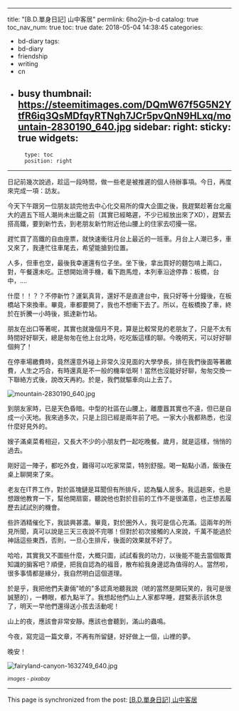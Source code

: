 
---
title: "[B.D.單身日記] 山中客居"
permlink: 6ho2jn-b-d
catalog: true
toc_nav_num: true
toc: true
date: 2018-05-04 14:38:45
categories:
- bd-diary
tags:
- bd-diary
- friendship
- writing
- cn
- busy
thumbnail: https://steemitimages.com/DQmW67f5G5N2YtfR6iq3QsMDfqyRTNgh7JCr5pvQnN9HLxq/mountain-2830190_640.jpg
sidebar:
    right:
        sticky: true
widgets:
    -
        type: toc
        position: right
---


日記前幾次說過，趁這一段時間，做一些老是被推遲的個人待辦事項。今日，再度來完成一項：訪友。

今天下午跟另一位朋友談完他去中心化交易所的偉大企圖之後，我趕緊趁著台北龐大的週五下班人潮尚未出籠之前（其實已經略遲，不少已經放出來了XD），趕緊去搭高鐵，要到新竹去，到老朋友新竹附近他山腰上的住家去叨擾一宿。

趕忙買了高鐵的自由座票，就快速衝往月台上最近的一班車。月台上人潮已多，車又來了，我連忙往車尾去，希望能搶到位置。

人多，但車也空，最後我幸運還有位子坐。坐下後，拿出買好的麵包啃上兩口，對，午餐還未吃。正想開始滑手機，看下跑馬燈，本列車沿途停靠：板橋，台中，.... 

什麼！！？？不停新竹？運氣真背，還好不是直達台中，我只好等十分鐘後，在板橋站下來換車。畢竟，車都要開了，我也不想衝下去了。所以，在板橋換了車，終於在折騰一小時後，抵達新竹站。

朋友在出口等著呢，其實也就幾個月不見，算是比較常見的老朋友了，只是不太有時間好好聊天，總是匆匆在他上台北時，吃吃飯這樣的聊。今晚明天，可以好好聊個夠了！

在停車場繳費時，竟然還意外碰上非常久沒見面的大學學長，排在我們後面等著繳費，人生之巧合，有時還真是不一般的機率低啊！當然也沒能好好聊，匆匆交換一下聯絡方式後，說改天再約。於是，我們就驅車向山上去了。

![mountain-2830190_640.jpg](https://steemitimages.com/DQmW67f5G5N2YtfR6iq3QsMDfqyRTNgh7JCr5pvQnN9HLxq/mountain-2830190_640.jpg)

到朋友家時，已是天色昏暗。中型的社區在山腰上，離塵囂其實也不遠，但已是自成一小天地。我來過多次，只是上回已經是兩年前了吧。一家大小我都熟悉，也沒什麼好見外的。

嫂子滿桌菜肴相迎，又長大不少的小朋友們一起吃晚餐。歲月，就是這樣，悄悄的過去。

剛好這一陣子，都吃外食，難得可以吃家常菜，特別舒服。喝一點點小酒，飯後在桌上聊開來了來。

老友在IT界工作，對於區塊鏈是耳聞但有所排斥，認為騙人居多。我這趟來，也是想跟他教育一下，幫他開扇窗，聽說他也對於目前的工作不是很滿意，也正想丟履歷去試試別的機會。

些許酒精催化下，我談興甚濃。畢竟，對於圈外人，我可是信心充滿。這兩年的所見所聞，真可以說是三天三夜說不完哪！但對於初次接觸的人來說，千萬不能過於神話這些東西，否則，一旦心生排斥，後面的效果就不好了。

哈哈，其實我又不圖些什麼，大概只圖，試試看我的功力，以後能不能去當個販賣知識的掮客吧？順便，把我自認為的福音，散布給我身邊認為值得的人。當然啦，很多事情都是緣分，我自然明白這個道理。

於是乎，我把他們夫妻倆"唬的"多認真地聽我說（唬的當然是開玩笑的，我可是很誠懇的），一轉眼，都九點半了。我想起他們山上人家都早睡，趕緊表示該休息了，明天一早他們還得送小孩去活動呢！

山上的夜，應該會非常安靜。應該也會聽到，滿山的蟲鳴。

今夜，寫完這一篇文章，不再有所留鏈，好好做上一個，山裡的夢。

晚安！

![fairyland-canyon-1632749_640.jpg](https://steemitimages.com/DQmQgbbdtv7LPGjzSHNr9UhG7McEaygnE7vT97wsm3mUnG4/fairyland-canyon-1632749_640.jpg)

<sub>*images - pixabay*</sub>


- - -

This page is synchronized from the post: [[B.D.單身日記] 山中客居](https://steemit.com/@deanliu/6ho2jn-b-d)
